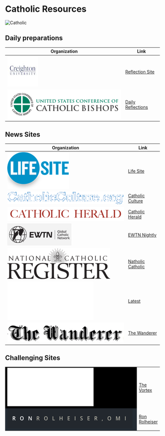 # Catholic Resources

![Catholic](https://vignette.wikia.nocookie.net/to-aru-majutsu-no-index/images/5/5e/Emblem_of_the_Holy_See_usual.png/revision/latest?cb=20150503225419)

## Daily preparations

Organization | Link
------ | ---------
![image](./Creighton.jpg)|[Reflection Site](http://onlineministries.creighton.edu/CollaborativeMinistry/daily.html)
![image](./USCCB.gif)|[Daily Reflections](http://www.usccb.org/bible/reflections/)


## News Sites
Organization | Link
------ | ---------
![image](./lsn-logo.png)|[Life Site](https://www.lifesitenews.com/all/today)
![image](./catholic_culture.png)|[Catholic Culture](https://www.catholicculture.org/news/)
![image](./catholic_herald.png)|[Catholic Herald](https://catholicherald.co.uk/section/news/)
![image](./ewtnLiveTelevisionLogo.jpg)|[EWTN Nightly</a></td></tr>](https://www.ewtn.com/tv/live/ewtnnewsnightly.asp)
![image](./ncregister.png)|[Natholic Catholic](http://www.ncregister.com/)
![image](./churchMilitant.png)|[Latest](https://www.churchmilitant.com/search/latest)
![image](./wanderer.png)|[The Wanderer</a></td></tr>](http://thewandererpress.com/)

## Challenging Sites
<table>
<tr><td width=500px bgcolor='black'><img src='churchMilitant.png'></td><td><a href='https://www.churchmilitant.com/video/archive/the-vortex'>The Vortex</a></td></tr>
<tr><td bgcolor=' #242c34'><img src='./Ronrolheiser.png'></td><td><a href='http://ronrolheiser.com/archive/'>Ron Rolheiser</a></td></tr>
</table>
